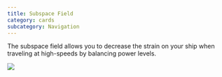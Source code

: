 ```yaml
---
title: Subspace Field
category: cards
subcategory: Navigation
---
```

The subspace field allows you to decrease the strain on your ship when traveling at high-speeds by balancing power levels.

![](/img/screen-shot-2019-04-01-at-9.49.49-pm.png)
